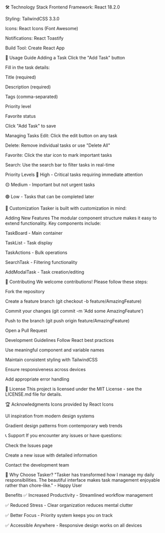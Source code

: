 🛠️ Technology Stack
Frontend Framework: React 18.2.0

Styling: TailwindCSS 3.3.0

Icons: React Icons (Font Awesome)

Notifications: React Toastify

Build Tool: Create React App

📱 Usage Guide
Adding a Task
Click the "Add Task" button

Fill in the task details:

Title (required)

Description (required)

Tags (comma-separated)

Priority level

Favorite status

Click "Add Task" to save

Managing Tasks
Edit: Click the edit button on any task

Delete: Remove individual tasks or use "Delete All"

Favorite: Click the star icon to mark important tasks

Search: Use the search bar to filter tasks in real-time

Priority Levels
🔴 High - Critical tasks requiring immediate attention

🟡 Medium - Important but not urgent tasks

🟢 Low - Tasks that can be completed later

🎨 Customization
Tasker is built with customization in mind:

Adding New Features
The modular component structure makes it easy to extend functionality. Key components include:

TaskBoard - Main container

TaskList - Task display

TaskActions - Bulk operations

SearchTask - Filtering functionality

AddModalTask - Task creation/editing

🤝 Contributing
We welcome contributions! Please follow these steps:

Fork the repository

Create a feature branch (git checkout -b feature/AmazingFeature)

Commit your changes (git commit -m 'Add some AmazingFeature')

Push to the branch (git push origin feature/AmazingFeature)

Open a Pull Request

Development Guidelines
Follow React best practices

Use meaningful component and variable names

Maintain consistent styling with TailwindCSS

Ensure responsiveness across devices

Add appropriate error handling

📄 License
This project is licensed under the MIT License - see the LICENSE.md file for details.

🏆 Acknowledgments
Icons provided by React Icons

UI inspiration from modern design systems

Gradient design patterns from contemporary web trends

📞 Support
If you encounter any issues or have questions:

Check the Issues page

Create a new issue with detailed information

Contact the development team

🌟 Why Choose Tasker?
"Tasker has transformed how I manage my daily responsibilities. The beautiful interface makes task management enjoyable rather than chore-like." - Happy User

Benefits
✅ Increased Productivity - Streamlined workflow management

✅ Reduced Stress - Clear organization reduces mental clutter

✅ Better Focus - Priority system keeps you on track

✅ Accessible Anywhere - Responsive design works on all devices
